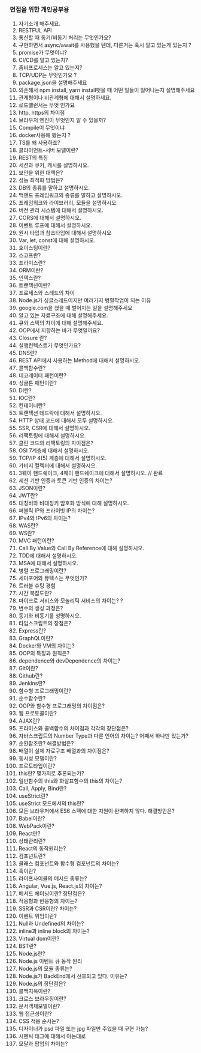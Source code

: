 ### 면접을 위한 개인공부용

1. 자기소개 해주세요.
2. RESTFUL API
3. 통신할 때 동기/비동기 처리는 무엇인가요?
4. 구현하면서 async/await를 사용했을 텐데, 다른거는 혹시 알고 있는게 있는지 ?
5. promise가 무엇이냐?
6. CI/CD를 알고 있는지?
7. 좀비프로세스는 알고 있는지?
8. TCP/UDP는 무엇인가요 ?
9. package.json을 설명해주세요
10. 의존해서 npm install, yarn install햇을 때 어떤 일들이 일어나는지 설명해주세요
11. 관계형이나 비관계형에 대해서 설명하세요.
12. 로드밸런서는 무엇 인가요
13. http, https의 차이점
14. 브라우저 엔진이 무엇인지 알 수 있을까?
15. Compile이 무엇이냐
16. docker사용해 봤는지 ?
17. TS를 왜 사용하죠?
18. 클라이언트-서버 모델이란?
19. REST의 특징
20. 세션과 쿠키, 캐시를 설명하시오.
21. 보안을 위한 대책은?
22. 성능 최적화 방법은?
23. DB의 종류를 말하고 설명하시오.
24. 백엔드 프레임워크의 종류를 말하고 설명하시오.
25. 프레임워크와 라이브러리, 모듈을 설명하시오.
26. 버전 관리 시스템에 대해서 설명하시오.
27. CORS에 대해서 설명하시오.
28. 이벤트 루프에 대해서 설명하시오.
29. 원시 타입과 참조타입에 대해서 설명하시오
30. Var, let, const에 대해 설명하시오.
31. 호이스팅이란?
32. 스코프란?
33. 프라미스란?
34. ORM이란?
35. 인덱스란?
36. 트랜잭션이란?
37. 프로세스와 스레드의 차이
38. Node.js가 싱글스레드이지만 여러가지 병렬작업이 되는 이유
39. google.com을 쳤을 때 벌어지는 일을 설명해주세요
40. 알고 있는 자료구조에 대해 설명해주세요.
41. 큐와 스택의 차이에 대해 설명해주세요.
42. OOP에서 지향하는 바가 무엇일까요?
43. Closure 란?
44. 실행컨텍스트가 무엇인가요?
45. DNS란?
46. REST API에서 사용하는 Method에 대해서 설명하시오.
47. 콜백함수란?
48. 데코레이터 패턴이란?
49. 싱글톤 패턴이란?
50. DI란?
51. IOC란?
52. 컨테이너란?
53. 트랜잭션 데드락에 대해서 설명하시오.
54. HTTP 상태 코드에 대해서 모두 설명하시오.
55. SSR, CSR에 대해서 설명하시오.
56. 리팩토링에 대해서 설명하시오.
57. 클린 코드와 리팩토링의 차이점은?
58. OSI 7계층에 대해서 설명하시오.
59. TCP/IP 4(5) 계층에 대해서 설명하시오.
60. 가비지 컬렉터에 대해서 설명하시오.
61. 3웨이 핸드쉐이크, 4웨이 핸드쉐이크에 대해서 설명하시오. // 완료
62. 세션 기반 인증과 토큰 기반 인증의 차이는?
63. JSON이란?
64. JWT란?
65. 대칭비와 비대칭키 암호화 방식에 대해 설명하시오.
66. 퍼블릭 IP와 프라이빗 IP의 차이는?
67. IPv4와 IPv6의 차이는?
68. WAS란?
69. WS란?
70. MVC 패턴이란?
71. Call By Value와 Call By Reference에 대해 설명하시오.
72. TDD에 대해서 설명하시오.
73. MSA에 대해서 설명하시오.
74. 병렬 프로그래밍이란?
75. 세마포어와 뮤텍스는 무엇인가?
76. 트러블 슈팅 경험
77. 시간 복잡도란?
78. 마이크로 서비스와 모놀리틱 서비스의 차이는? ?
79. 변수의 생성 과정은?
80. 동기와 비동기를 성명하시오.
81. 타입스크립트의 장점은?
82. Express란?
83. GraphQL이란?
84. Docker와 VM의 차이는?
85. OOP의 특징과 원칙은?
86. dependence와 devDependence의 차이는?
87. Git이란?
88. Github란?
89. Jenkins란?
90. 함수형 프로그래밍이란?
91. 순수함수란?
92. OOP와 함수형 프로그래밍의 차이점은?
93. 웹 프로토콜이란?
94. AJAX란?
95. 프라미스와 콜백함수의 차이점과 각각의 장단점은?
96. 자바스크립트의 Number Type과 다른 언어의 차이는? 어째서 하나만 있는가?
97. 순환참조란? 해결방법은?
98. 배열이 실제 자료구조 배열과의 차이점은?
99. 동시성 모델이란?
100. 프로토타입이란?
101. this란? 몇가지로 추론되는가?
102. 일반함수의 this와 화살표함수의 this의 차이는?
103. Call, Apply, Bind란?
104. useStrict란?
105. useStrict 모드에서의 this란?
106. 모든 브라우저에서 ES6 스팩에 대한 지원이 완벽하지 않다. 해결방안은?
107. Babel이란?
108. WebPack이란?
109. React란?
110. 상태관리란?
111. React의 동작원리는?
112. 컴포넌트란?
113. 클래스 컴포넌트와 함수형 컴포넌트의 차이는?
114. 훅이란?
115. 라이프사이클의 메서드 종류는?
116. Angular, Vue.js, React.js의 차이는?
117. 메서드 체이닝이란? 장단점은?
118. 적응형과 반응형의 차이는?
119. SSR과 CSR이란? 차이는?
120. 이벤트 위임이란?
121. Null과 Undefined의 차이는?
122. inline과 inline block의 차이는?
123. Virtual dom이란?
124. BST란?
125. Node.js란?
126. Node.js 이벤트 큐 동작 원리
127. Node.js의 모듈 종류는?
128. Node.js가 BackEnd에서 선호되고 있다. 이유는?
129. Node.js의 장단점은?
130. 콜백지옥이란?
131. 크로스 브라우징이란?
132. 문서객체모델이란?
133. 웹 접근성이란?
134. CSS 적용 순서는?
135. 디자이너가 psd 파일 또는 jpg 파일만 주었을 때 구현 가능?
136. 시멘틱 태그에 대해서 아는대로
137. 모달과 팝업의 차이는?
